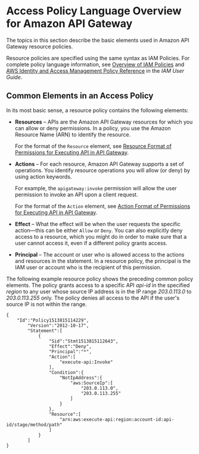 # Access Policy Language Overview for Amazon API Gateway<a name="apigateway-control-access-policy-language-overview"></a>

The topics in this section describe the basic elements used in Amazon API Gateway resource policies\.

Resource policies are specified using the same syntax as IAM Policies\. For complete policy language information, see [ Overview of IAM Policies](https://docs.aws.amazon.com/IAM/latest/UserGuide/access_policies.html) and [ AWS Identity and Access Management Policy Reference](https://docs.aws.amazon.com/IAM/latest/UserGuide/reference_policies.html) in the *IAM User Guide*\.

## Common Elements in an Access Policy<a name="apigateway-common-elements-in-an-access-policy"></a>

In its most basic sense, a resource policy contains the following elements:
+ **Resources** – APIs are the Amazon API Gateway resources for which you can allow or deny permissions\. In a policy, you use the Amazon Resource Name \(ARN\) to identify the resource\.

  For the format of the `Resource` element, see [Resource Format of Permissions for Executing API in API Gateway](api-gateway-control-access-using-iam-policies-to-invoke-api.md#api-gateway-iam-policy-resource-format-for-executing-api)\.
+ **Actions** – For each resource, Amazon API Gateway supports a set of operations\. You identify resource operations you will allow \(or deny\) by using action keywords\.

  For example, the `apigateway:invoke` permission will allow the user permission to invoke an API upon a client request\.

  For the format of the `Action` element, see [Action Format of Permissions for Executing API in API Gateway](api-gateway-control-access-using-iam-policies-to-invoke-api.md#api-gateway-iam-policy-action-format-for-executing-api)\.
+ **Effect** – What the effect will be when the user requests the specific action—this can be either `Allow` or `Deny`\. You can also explicitly deny access to a resource, which you might do in order to make sure that a user cannot access it, even if a different policy grants access\. 
+ **Principal** – The account or user who is allowed access to the actions and resources in the statement\. In a resource policy, the principal is the IAM user or account who is the recipient of this permission\.

The following example resource policy shows the preceding common policy elements\. The policy grants access to a specific API *api\-id* in the specified *region* to any user whose source IP address is in the IP range *203\.0\.113\.0* to *203\.0\.113\.255* only\. The policy denies all access to the API if the user's source IP is not within the range\.

```
{  
    "Id":"Policy1513815114229",
        "Version":"2012-10-17",
        "Statement":[  
            {  
                "Sid":"Stmt1513815112643",
                "Effect":"Deny",
                "Principal":"*",
                "Action":[  
                    "execute-api:Invoke"
                ],
                "Condition":{  
                    "NotIpAddress":{  
                        "aws:SourceIp":[  
                            "203.0.113.0",
                            "203.0.113.255"
                        ]
                    }
                },
                "Resource":[  
                    "arn:aws:execute-api:region:account-id:api-id/stage/method/path"
                ]
            }
        ]
}
```
